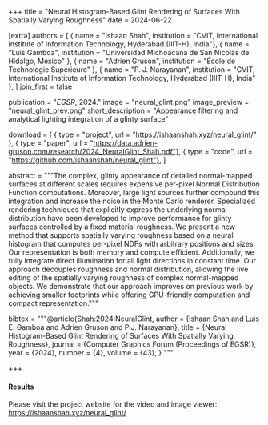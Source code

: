 +++
title = "Neural Histogram-Based Glint Rendering of Surfaces With Spatially Varying Roughness"
date = 2024-06-22

[extra]
authors = [
    { name = "Ishaan Shah", institution = "CVIT, International Institute of Information Technology, Hyderabad (IIIT-H), India"},
    { name = "Luis Gamboa", institution = "Universidad Michoacana de San Nicolás de Hidalgo, Mexico" },
    { name = "Adrien Gruson", institution = "École de Technologie Supérieure" },
    { name = "P. J. Narayanan", institution = "CVIT, International Institute of Information Technology, Hyderabad (IIIT-H), India" },
]
join_first = false

publication = "*EGSR*, 2024."
image = "neural_glint.png"
image_preview = "neural_glint_prev.png"
short_description = "Appearance filtering and analytical lighting integration of a glinty surface"

download = [
    { type = "project", url = "https://ishaanshah.xyz/neural_glint/" },
    { type = "paper", url = "https://data.adrien-gruson.com/research/2024_NeuralGlint_Shah.pdf"},
    { type = "code", url = "https://github.com/ishaanshah/neural_glint"},
]

abstract = """The complex, glinty appearance of detailed normal-mapped surfaces at different scales requires expensive per-pixel Normal Distribution Function computations. Moreover, large light sources further compound this integration and increase the noise in the Monte Carlo renderer. Specialized rendering techniques that explicitly express the underlying normal distribution have been developed to improve performance for glinty surfaces controlled by a fixed material roughness. We present a new method that supports spatially varying roughness based on a neural histogram that computes per-pixel NDFs with arbitrary positions and sizes. Our representation is both memory and compute efficient. Additionally, we fully integrate direct illumination for all light directions in constant time. Our approach decouples roughness and normal distribution, allowing the live editing of the spatially varying roughness of complex normal-mapped objects. We demonstrate that our approach improves on previous work by achieving smaller footprints while offering GPU-friendly computation and compact representation."""

bibtex = """@article{Shah:2024:NeuralGlint,
  author = {Ishaan Shah and Luis E. Gamboa and Adrien Gruson and P.J. Narayanan},
  title = {Neural Histogram-Based Glint Rendering of Surfaces With Spatially Varying Roughness},
  journal = {Computer Graphics Forum (Proceedings of EGSR)},
  year = {2024},
  number = {4},
  volume = {43},
}
"""

+++

#### Results

Please visit the project website for the video and image viewer: https://ishaanshah.xyz/neural_glint/ 